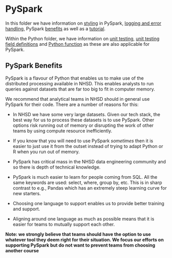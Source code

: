 # PySpark

In this folder we have information on [styling][1] in PySpark, [logging and error handling][2], PySpark [benefits](#pyspark-benefits) as well as a [tutorial][3].

Within the Python folder, we have information on [unit testing][4], [unit testing field definitions][5] and [Python function][6] as these are also applicable for PySpark.

## PySpark Benefits

PySpark is a flavour of Python that enables us to make use of the distributed processing available in NHSD. This enables analysts to run queries against datasets that are far too big to fit in computer memory.

We recommend that analytical teams in NHSD should in general use PySpark for their code. There are a number of reasons for this:

- In NHSD we have some very large datasets. Given our tech stack, the best way for us to process these datasets is to use PySpark. Other options risk running out of memory or disrupting the work of other teams by using compute resource inefficiently.

- If you know that you will need to use PySpark _sometimes_ then it is easier to just use it from the outset instead of trying to adapt Python or R when you run out of memory.

- PySpark has critical mass in the NHSD data engineering community and so there is depth of technical knowledge.

- PySpark is much easier to learn for people coming from SQL. All the same keywords are used: select, where, group by, etc. This is in sharp contrast to e.g., Pandas which has an extremely steep learning curve for new starters.

- Choosing one language to support enables us to provide better training and support.

- Aligning around one language as much as possible means that it is easier for teams to mutually support each other.

**Note: we strongly believe that teams should have the option to use whatever tool they deem right for their situation. We focus our efforts on supporting PySpark but do not want to prevent teams from choosing another course**

[1]: ./pyspark-style-guide.md
[2]: ./logging-and-error-handling.md
[3]: ./pyspark-tutorial.py
[4]: ../python/unit-testing.md
[5]: ../python/unit-testing-field-definitions.md
[6]: ../python/python-functions.md
